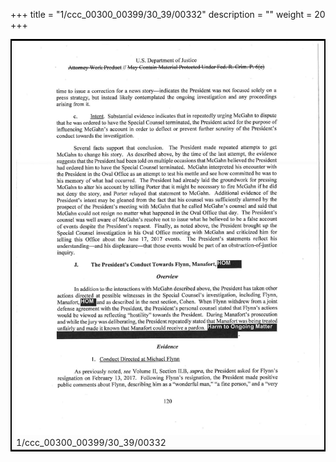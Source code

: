 +++
title = "1/ccc_00300_00399/30_39/00332"
description = ""
weight = 20
+++

<table style="border:2px solid black;max-width:800px;max-height:800px;" 
><tr><td>
<img class="center-fit-jpg"
src="/jpg_/jpg_mueller_report_searchable_332.jpg">
1/ccc_00300_00399/30_39/00332
</img></td></tr></table>
